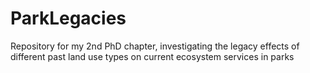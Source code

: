 # ParkLegacies
Repository for my 2nd PhD chapter, investigating the legacy effects of different past land use types on current ecosystem services in parks
